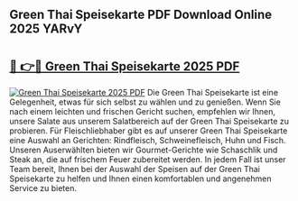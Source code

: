## Green Thai Speisekarte PDF Download Online 2025 YARvY

# <h2><a href="http://gc6in5m.nevu.top/?p=Green+Thai+Speisekarte">🔗 👉🔴 Green Thai Speisekarte 2025 PDF</a></h2>

[![Green Thai Speisekarte 2025 PDF](https://i.imgur.com/dBaPXMq.png)](http://gc6in5m.nevu.top/?p=Green+Thai+Speisekarte)
Die Green Thai Speisekarte ist eine Gelegenheit, etwas für sich selbst zu wählen und zu genießen. Wenn Sie nach einem leichten und frischen Gericht suchen, empfehlen wir Ihnen, unsere Salate aus unserem Salatbereich auf der Green Thai Speisekarte zu probieren. Für Fleischliebhaber gibt es auf unserer Green Thai Speisekarte eine Auswahl an Gerichten: Rindfleisch, Schweinefleisch, Huhn und Fisch. Unseren Auserwählten bieten wir Gourmet-Gerichte wie Schaschlik und Steak an, die auf frischem Feuer zubereitet werden. In jedem Fall ist unser Team bereit, Ihnen bei der Auswahl der Speisen auf der Green Thai Speisekarte zu helfen und Ihnen einen komfortablen und angenehmen Service zu bieten.
